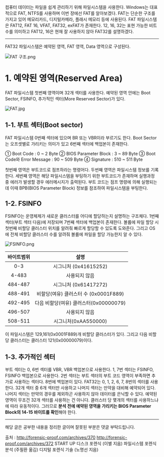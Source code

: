 컴퓨터 데이터는 파일을 쉽게 관리하기 위해 파일시스템을 사용한다. Windows는 대표적으로 FAT, NTFS를 사용하며 이번 장에선 FAT를 알아보겠다. FAT는 단순한 구조를 가지고 있어 메모리카드, 디지털카메라, 플래시 메모리 등에 사용된다.
FAT 파일시스템은 FAT12, FAT 16, VFAT, FAT32, exFAT가 존재한다.
12, 16, 32는 표현 가능한 비트 수를 의미하고 FAT12, 16은 현재 잘 사용하지 않아 FAT32를 설명하겠다.

---

FAT32 파일시스템은 예약된 영역, FAT 영역, Data 영역으로 구성된다.

![FAT 구조.png](https://images.velog.io/post-images/jjewqm/6bc6f4b0-edc2-11e9-b356-ff6f81589b94/FAT-구조.png)

# 1. 예약된 영역(Reserved Area)

FAT 파일시스템 첫번째 영역이며 32개 섹터를 사용한다. 예약된 영역 안에는 Boot Sector, FSINFO, 추가적인 섹터(More Reserved Sector)가 있다.

![FAT.jpg](https://images.velog.io/post-images/jjewqm/37347b30-edc4-11e9-b356-ff6f81589b94/FAT.jpg)

## 1-1. 부트 섹터(Boot sector)

FAT 파일시스템 0번째 섹터에 있으며 BR 또는 VBR이라 부르기도 한다. Boot Sector는 오프셋별로 가리키는 의미가 있고 6번째 섹터에 백업본이 존재한다.

① Boot Code : 0 ~ 2 Byte
② BIOS Parameter Block : 3 ~ 89 Byte
③ Boot Code와 Error Message : 90 ~ 509 Byte
④ Signature : 510 ~ 511 Byte

첫번째 영역은 부트코드로 점프하라는 명령어다. 두번째 영역은 파일시스템 정보를 기록한다. 세번째 영역은 해당 파일시스템을 부팅하기 위한 부트코드가 존재하며 실행과정 중 에러가 발생할 경우 에러메시지가 출력된다. 부트 코드는 점프 명령에 의해 실행되는데 이때 BPB(BIOS Parameter Block) 정보를 참조하여 파일시스템을 부팅한다.

## **1-2. FSINFO**

FSINFO는 운영체제가 새로운 클러스터를 어디에 할당하는지 설명하는 구조체다.
1번째 섹터(부트 섹터 다음)에 저장되며 7번째 섹터에 백업본이 존재한다.
볼륨에 파일 할당 시 첫번째 비할당 클러스터 위치를 알려줘 빠르게 할당할 수 있도록 도와준다. 그리고 OS에 전체 비할당 클러스터 수를 알려줘 볼륨에 파일을 할당 가능한지 알 수 있다.

![FSINFO.png](https://images.velog.io/post-images/jjewqm/c4438800-edbe-11e9-971c-afe17672a20a/FSINFO.png)

| 바이트범위 |                  설명                  |
| :--------: | :------------------------------------: |
|    0-3     |         시그니처 (0x41615252)          |
|   4-483    |             사용되지 않음              |
|  484-487   |         시그니처 (0x61417272)          |
|  488-491   | 비할당(여유) 클러스터 수 (0x0001F889)  |
|  492-495   | 다음 비할당(여유) 클러스터(0x00000079) |
|  496-507   |             사용되지 않음              |
|  508-511   |          시그니처(0xAA550000)          |

이 파일시스템은 129,161(0x0001F889)개 비할당 클러스터가 있다. 그리고 다음 비할당 클러스터는 클러스터 121(0x00000079)이다.

## **1-3. 추가적인 섹터**

부트 섹터는 0, 6번 섹터를 VBR, VBR 백업본으로 사용한다. 1, 7번 섹터는 FSINFO, FSINFO 백업본으로 사용한다. 2번 섹터는 부트 섹터의 부트 코드 영역이 부족하면 추가로 사용하는 섹터다. 8번에 백업본이 있다. FAT32는 0, 1, 2, 6, 7, 8번의 섹터를 사용한다. 32개 섹터 중 6개 섹터만 사용하고 나머지 섹터는 만약을 대비해 예약되어 있다. 나머지 섹터는 만약의 경우를 제외하곤 사용하지 않아 데이터를 은닉할 수 있다.
예약된 영역이 무조건 32개 섹터를 사용하는 건 아니다. 클러스터 당 몇개의 섹터를 사용하느냐에 따라 유동적이다. 그러므로 **분석 전에 예약된 영역을 가리키는 BIOS Parameter Block의 14-15 바이트를 확인**해야 한다.

---

해당 글은 공부한 내용을 정리한 글이며 잘못된 부분은 댓글 부탁드립니다.

출처 :
http://forensic-proof.com/archives/370
http://forensic-proof.com/archives/372
START UP 디스크 포렌식 (이별 지음)
파일시스템 포렌식 분석 (주필환 옮김)
디지털 포렌식 기술 (노명선 지음)
